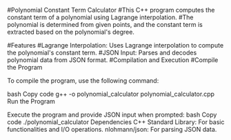 #Polynomial Constant Term Calculator
#This C++ program computes the constant term of a polynomial using Lagrange interpolation.
#The polynomial is determined from given points, and the constant term is extracted based on the polynomial's degree.


#Features
#Lagrange Interpolation: Uses Lagrange interpolation to compute the polynomial's constant term.
#JSON Input: Parses and decodes polynomial data from JSON format.
#Compilation and Execution
#Compile the Program

To compile the program, use the following command:

bash
Copy code
g++ -o polynomial_calculator polynomial_calculator.cpp
Run the Program


Execute the program and provide JSON input when prompted:
bash
Copy code
./polynomial_calculator
Dependencies
C++ Standard Library: For basic functionalities and I/O operations.
nlohmann/json: For parsing JSON data.
